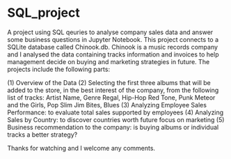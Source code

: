 # SQL_project
A project using SQL qeuries to analyse company sales data and answer some business questions in Jupyter Notebook. This project connects to a SQLite database called Chinook.db. 
Chinook is a music records company and I analysed the data containing tracks information and invoices to help management decide on buying and marketing strategies in future. The projects include the following parts:

(1) Overview of the Data
(2) Selecting the first three albums that will be added to the store, in the best interest of the company, from the following list of tracks: 
Artist Name,	Genre
Regal, Hip-Hop
Red Tone,	Punk
Meteor and the Girls,	Pop
Slim Jim Bites,	Blues
(3) Analyzing Employee Sales Performance: to evaluate total sales supported by employees
(4) Analyzing Sales by Country: to discover countries worth future focus on marketing 
(5) Business recommendation to the company: is buying albums or individual tracks a better strategy?

Thanks for watching and I welcome any comments.
